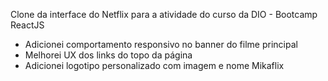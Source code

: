 Clone da interface do Netflix para a atividade do curso da DIO - Bootcamp ReactJS

- Adicionei comportamento responsivo no banner do filme principal
- Melhorei UX dos links do topo da página
- Adicionei logotipo personalizado com imagem e nome Mikaflix
